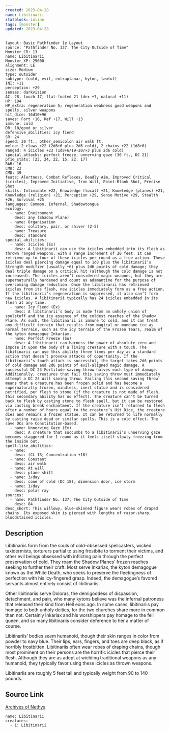```yaml
---
created: 2023-04-28
name: Libitinarii
statblock: inline
tags: [monster]
updated: 2023-04-28
---
```

```statblock
layout: Basic Pathfinder 1e Layout
source: "Pathfinder No. 137: The City Outside of Time"
Monster_CR: 13
name: Libitinarii
Monster_XP: 25600
alignment: LE
size: Medium
type: outsider
subtype: (cold, evil, extraplanar, kyton, lawful)
INI: +11
perception: +29
senses: darkvision
AC: 28, touch 17, flat-footed 21 (dex +7, natural +11)
HP: 184
HP_extra: regeneration 5; regeneration weakness good weapons and spells, silver weapons
hit_dice: 16d10+96
saves: Fort +16, Ref +17, Will +13
immune: cold
DR: 10/good or silver
defensive_abilities: icy fiend
SR: 24
speed: 30 ft., other_semicolon air walk ft.
melee: 2 claws +22 (2d6+6 plus 2d6 cold), 2 chains +22 (1d8+6)
ranged: 4 icicles +23 (1d8+6/19-20/×3 plus 2d6 cold)
special_attacks: perfect freeze, unnerving gaze (30 ft., DC 21)
pf1e_stats: [23, 24, 22, 15, 22, 17]
BAB: 16
CMB: 22
CMD: 39
feats: Alertness, Combat Reflexes, Deadly Aim, Improved Critical (icicles), Improved Initiative, Iron Will, Point-Blank Shot, Precise Shot
skills: Intimidate +22, Knowledge (local) +21, Knowledge (planes) +21, Knowledge (religion) +21, Perception +29, Sense Motive +29, Stealth +26, Survival +25
languages: Common, Infernal, Shadowtongue
ecology:
  - name: Environment
    desc: any (Shadow Plane)
  - name: Organisation
    desc: solitary, pair, or shiver (2-5)
  - name: Treasure
    desc: standard
special_abilities:
  - name: Icicles (Ex)
    desc: A libitinarii can use the icicles embedded into its flesh as thrown ranged weapons, with a range increment of 20 feet. It can retrieve up to four of these icicles per round as a free action. These icicles deal piercing damage equal to 1d8 plus the libitinarii’s Strength modifier (usually +6) plus 2d6 points of cold damage; they deal triple damage on a critical hit (although the cold damage is not increased). The icicles aren’t considered magic weapons, but they are supernaturally hardened and count as adamantine for the purpose of overcoming damage reduction. Once the libitinarii has retrieved icicles from its flesh, new icicles immediately form as a free action. If the libitinarii’s regeneration is suppressed, it also can’t form new icicles. A libitinarii typically has 24 icicles embedded in its flesh at any time.
  - name: Icy Fiend (Ex)
    desc: A libitinarii’s body is made from an unholy union of soulstuff and the icy essence of the coldest reaches of the Shadow Plane. As such, the libitinarii is immune to cold, and it can treat any difficult terrain that results from magical or mundane ice as normal terrain, such as the icy terrain of the Frozen Tears, realm of the kyton demagogue Inkariax.
  - name: Perfect Freeze (Su)
    desc: A libitinarii can harness the power of absolute zero and impose it upon the body of a living creature with a touch. The libitinarii can use this ability three times per day as a standard action that doesn’t provoke attacks of opportunity. If the libitinarii’s touch attack is successful, the target takes 2d6 points of cold damage and 2d6 points of evil-aligned magic damage. A successful DC 23 Fortitude saving throw halves each type of damage. Additionally, creatures that fail this saving throw must immediately attempt a DC 23 Will saving throw. Failing this second saving throw means that a creature has been frozen solid and has become a supernaturally frozen, mindless, inert statue and is considered petrified, per flesh to stone (if the creature is not made of flesh, this secondary ability has no effect). The creature can’t be turned back to flesh by casting stone to flesh spell, but it can be restored via casting break enchantment. If the creature isn’t returned to flesh after a number of hours equal to the creature’s Hit Dice, the creature dies and remains a frozen statue. It can be returned to life normally by casting raise dead or similar spells. This is a cold effect. The save DCs are Constitution-based.
  - name: Unnerving Gaze (Ex)
    desc: A creature that succumbs to a libitinarii’s unnerving gaze becomes staggered for 1 round as it feels itself slowly freezing from the inside out.
spell-like_abilities:
  - name:
    desc: (CL 13; Concentration +16)
  - name: Constant
    desc: air walk
  - name: At will
    desc: plane shift
  - name: 3/day
    desc: cone of cold (DC 18), dimension door, ice storm
  - name: 1/day
    desc: polar ray
sources:
  - name: Pathfinder No. 137: The City Outside of Time
    desc: 84
desc_short: This willowy, blue-skinned figure wears robes of draped chains. Its exposed skin is pierced with lengths of razor-sharp, bloodstained icicles.
```
## Description
Libitinariis form from the souls of cold-obsessed spellcasters, wicked taxidermists, torturers partial to using frostbite to torment their victims, and other evil beings obsessed with inflicting pain through the perfect preservation of cold. They roam the Shadow Planes’ frozen reaches seeking to further their craft. Most serve Inkariax, the kyton demagogue known as the White Death, who seeks to preserve the fleetingness of perfection with his icy-fingered grasp. Indeed, the demagogue’s favored servants almost entirely consist of libitinariis.

 Other libitinariis serve Doloras, the demigoddess of dispassion, detachment, and pain, who many kytons believe was the infernal patroness that released their kind from Hell eons ago. In some cases, libitinariis pay homage to both unholy deities, for the two churches share more in common than not. Certainly Inkariax and his worshippers pay homage to the fell queen, and so many libitinariis consider deference to her a matter of course.

 Libitinariis’ bodies seem humanoid, though their skin ranges in color from powder to navy blue. Their lips, ears, fingers, and toes are deep black, as if horribly frostbitten. Libitinariis often wear robes of draping chains, though most prominent on their persons are the horrific icicles that pierce their flesh. Although they are as adept at wielding traditional weapons as any humanoid, they typically favor using these icicles as thrown weapons.

 Libitinariis are roughly 5 feet tall and typically weight from 90 to 140 pounds.
## Source Link
[Archives of Nethys](https://aonprd.com/MonsterDisplay.aspx?ItemName=Libitinarii)
```encounter-table
name: Libitinarii
creatures:
  - 1: Libitinarii
```
